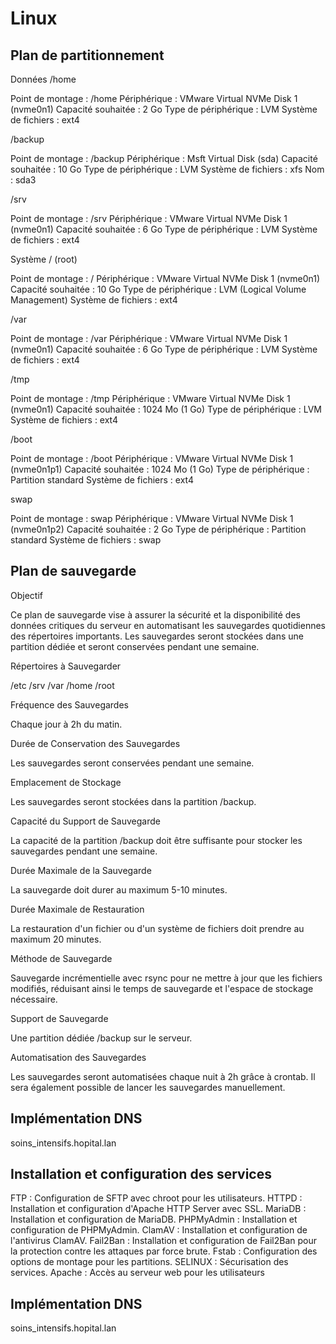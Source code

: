 # Linux
## Plan de partitionnement

Données
/home 

Point de montage : /home
Périphérique : VMware Virtual NVMe Disk 1 (nvme0n1)
Capacité souhaitée : 2 Go
Type de périphérique : LVM
Système de fichiers : ext4

/backup 

Point de montage : /backup
Périphérique : Msft Virtual Disk (sda)
Capacité souhaitée : 10 Go
Type de périphérique : LVM
Système de fichiers : xfs
Nom : sda3

/srv 

Point de montage : /srv
Périphérique : VMware Virtual NVMe Disk 1 (nvme0n1)
Capacité souhaitée : 6 Go
Type de périphérique : LVM
Système de fichiers : ext4

Système
/ (root) 

Point de montage : /
Périphérique : VMware Virtual NVMe Disk 1 (nvme0n1)
Capacité souhaitée : 10 Go
Type de périphérique : LVM (Logical Volume Management)
Système de fichiers : ext4


/var

Point de montage : /var
Périphérique : VMware Virtual NVMe Disk 1 (nvme0n1)
Capacité souhaitée : 6 Go
Type de périphérique : LVM
Système de fichiers : ext4



/tmp 

Point de montage : /tmp
Périphérique : VMware Virtual NVMe Disk 1 (nvme0n1)
Capacité souhaitée : 1024 Mo (1 Go)
Type de périphérique : LVM
Système de fichiers : ext4


/boot 

Point de montage : /boot
Périphérique : VMware Virtual NVMe Disk 1 (nvme0n1p1)
Capacité souhaitée : 1024 Mo (1 Go)
Type de périphérique : Partition standard
Système de fichiers : ext4


swap 

Point de montage : swap
Périphérique : VMware Virtual NVMe Disk 1 (nvme0n1p2)
Capacité souhaitée : 2 Go
Type de périphérique : Partition standard
Système de fichiers : swap


## Plan de sauvegarde

Objectif

Ce plan de sauvegarde vise à assurer la sécurité et la disponibilité des données critiques du serveur en automatisant les sauvegardes quotidiennes des répertoires importants. Les sauvegardes seront stockées dans une partition dédiée et seront conservées pendant une semaine.

Répertoires à Sauvegarder

/etc
/srv
/var
/home
/root

Fréquence des Sauvegardes

Chaque jour à 2h du matin.

Durée de Conservation des Sauvegardes

Les sauvegardes seront conservées pendant une semaine.

Emplacement de Stockage

Les sauvegardes seront stockées dans la partition /backup.

Capacité du Support de Sauvegarde

La capacité de la partition /backup doit être suffisante pour stocker les sauvegardes pendant une semaine.

Durée Maximale de la Sauvegarde

La sauvegarde doit durer au maximum 5-10 minutes.

Durée Maximale de Restauration

La restauration d'un fichier ou d'un système de fichiers doit prendre au maximum 20 minutes.

Méthode de Sauvegarde

Sauvegarde incrémentielle avec rsync pour ne mettre à jour que les fichiers modifiés, réduisant ainsi le temps de sauvegarde et l'espace de stockage nécessaire.

Support de Sauvegarde

Une partition dédiée /backup sur le serveur.

Automatisation des Sauvegardes

Les sauvegardes seront automatisées chaque nuit à 2h grâce à crontab. Il sera également possible de lancer les sauvegardes manuellement.

## Implémentation DNS
soins_intensifs.hopital.lan

## Installation et configuration des services

FTP : Configuration de SFTP avec chroot pour les utilisateurs.
HTTPD : Installation et configuration d'Apache HTTP Server avec SSL.
MariaDB : Installation et configuration de MariaDB.
PHPMyAdmin : Installation et configuration de PHPMyAdmin.
ClamAV : Installation et configuration de l'antivirus ClamAV.
Fail2Ban : Installation et configuration de Fail2Ban pour la protection contre les attaques par force brute.
Fstab : Configuration des options de montage pour les partitions.
SELINUX : Sécurisation des services.
Apache : Accès au serveur web pour les utilisateurs 

## Implémentation DNS
soins_intensifs.hopital.lan